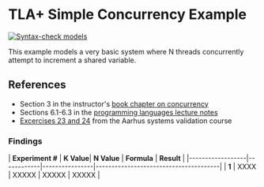 # TLA+ Simple Concurrency Example

[![Syntax-check models](https://github.com/lucformalmethodscourse/simpleconcurrency-tla/actions/workflows/main.yml/badge.svg)](https://github.com/lucformalmethodscourse/simpleconcurrency-tla/actions/workflows/main.yml)

This example models a very basic system where N threads concurrently attempt to increment a shared variable.

## References

- Section 3 in the instructor's [book chapter on concurrency](https://arxiv.org/abs/1705.02899)
- Sections 6.1-6.3 in the [programming languages lecture notes](https://lucproglangcourse.github.io/concurrency.html)
- [Excercises 23 and 24](homes.cs.aau.dk/~kgl/esv04/exercises/#Exercise_23) from the Aarhus systems validation course


### **Findings**

| **Experiment #** | **K Value**|   **N Value**  | **Formula**       | **Result**        |
|------------------|------------|----------------|---------------------------------------|
| **1**            |  XXXX      |    XXXXX       |   XXXXX           |       XXXXX       |
